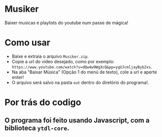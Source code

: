# Musiker
Baixer musicas e playlists do youtube num passe de mágica!


# Como usar
- Baixe e extraia o arquivo ``Musiker.zip``.
- Copie a url do video desejado, como por exemplo: ``https://www.youtube.com/watch?v=dQw4w9WgXcQ&pp=ygUJcmljayByb2xs``.
- Na aba "Baixar Música" (Opção 1 do menú de texto), cole a url e aperte enter!
- O arquivo será salvo na pasta ``out`` dentro do diretório do programa!.

# Por trás do codigo

## O programa foi feito usando Javascript, com a biblioteca ``ytdl-core``.
